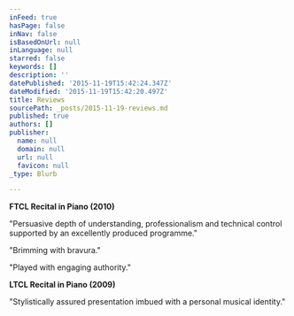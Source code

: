 ```yaml
---
inFeed: true
hasPage: false
inNav: false
isBasedOnUrl: null
inLanguage: null
starred: false
keywords: []
description: ''
datePublished: '2015-11-19T15:42:24.347Z'
dateModified: '2015-11-19T15:42:20.497Z'
title: Reviews
sourcePath: _posts/2015-11-19-reviews.md
published: true
authors: []
publisher:
  name: null
  domain: null
  url: null
  favicon: null
_type: Blurb

---
```

**FTCL Recital in Piano (2010)**

"Persuasive depth of understanding, professionalism and technical control supported by an excellently produced programme."

"Brimming with bravura."

"Played with engaging authority."

**LTCL Recital in Piano (2009)**

"Stylistically assured presentation imbued with a personal musical identity."